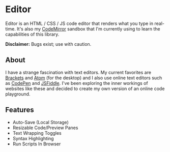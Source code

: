 # Editor

Editor is an HTML / CSS / JS code editor that renders what you type in real-time. It's also my [CodeMirror](https://codemirror.net/) sandbox that I'm currently using to learn the capabilities of this library.

**Disclaimer:** Bugs exist; use with caution.

## About

I have a strange fascination with text editors. My current favorites are [Brackets](http://brackets.io/) and [Atom](https://atom.io/) (for the desktop) and I also use online text editors such as [CodePen](http://codepen.io/) and [JSFiddle](https://jsfiddle.net/). I've been exploring the inner workings of websites like these and decided to create my own version of an online code playground.

## Features

- Auto-Save (Local Storage)
- Resizable Code/Preview Panes
- Text Wrapping Toggles
- Syntax Highlighting
- Run Scripts In Browser

